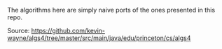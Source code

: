 The algorithms here are simply naive ports of the ones presented in this repo.

Source: https://github.com/kevin-wayne/algs4/tree/master/src/main/java/edu/princeton/cs/algs4